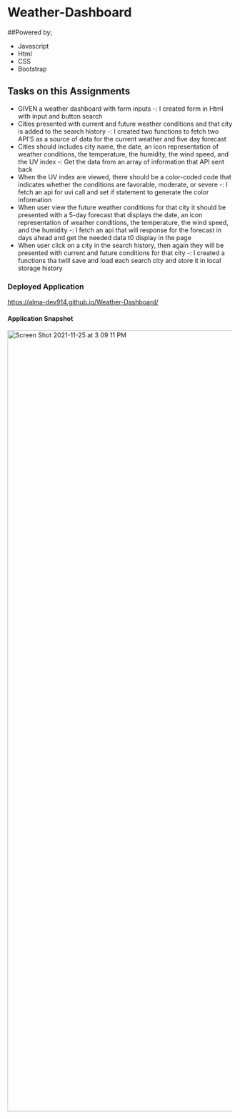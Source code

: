 # Weather-Dashboard

##Powered by;
* Javascript
* Html
* CSS
* Bootstrap

## Tasks on this Assignments
* GIVEN a weather dashboard with form inputs
-: I created form in Html with input and button search
* Cities presented with current and future weather conditions and that city is added to the search history
-: I created two functions to fetch two API'S as a source of data for the current weather and five day forecast
* Cities should includes city name, the date, an icon representation of weather conditions, the temperature, the humidity, the wind speed, and the UV index
-: Get the data from an array of information that API sent back
* When the UV index are viewed, there should be a color-coded code that indicates whether the conditions are favorable, moderate, or severe
-: I fetch an api for uvi call and set if statement to generate the color information
* When user view the future weather conditions for that city it should be presented with a 5-day forecast that displays the date, an icon representation of weather conditions, the temperature, the wind speed, and the humidity
-: I fetch an api that will response for the forecast in days ahead and get the needed data t0 display in the page
* When user click on a city in the search history, then again they will be presented with current and future conditions for that city
-: I created a functions tha twill save and load each search city and store it in local storage history


### Deployed Application
 https://alma-dev914.github.io/Weather-Dashboard/

 #### Application Snapshot
 <img width="1749" alt="Screen Shot 2021-11-25 at 3 09 11 PM" src="https://user-images.githubusercontent.com/65073138/143506700-b2248871-ff4e-4fed-ac91-2df4b08c8870.png">
